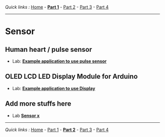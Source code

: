 *Quick links :*
[Home](/README.md) - [**Part 1**](../part1/README.md) - [Part 2](../part2/README.md) - [Part 3](../part3/README.md) - [Part 4](../part4/README.md)
***

# Sensor

## Human heart / pulse sensor

- Lab: [**Example application to use pulse sensor**](PULSE+RGB.md)

## OLED LCD LED Display Module for Arduino

- Lab: [**Example application to use Display**](SSD1306_Display.md)


## Add more stuffs here

- Lab [**Sensor x**](SENSORx.md)

***
*Quick links :*
[Home](/README.md) - [Part 1](../part1/README.md) - [**Part 2**](../part2/README.md) - [Part 3](../part3/README.md) - [Part 4](../part4/README.md)